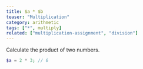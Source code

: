 ```yaml
---
title: $a * $b
teaser: "Multiplication"
category: arithmetic
tags: ["*", multiply]
related: ["multiplication-assignment", "division"]
---
```


Calculate the product of two numbers.

```php
$a = 2 * 3; // 6
```
